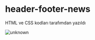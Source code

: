 # header-footer-news

HTML ve CSS kodları tarafımdan yazıldı

![unknown](https://user-images.githubusercontent.com/18555532/160275337-3949ba97-03b1-4aab-ad19-e48ed027f109.png)
